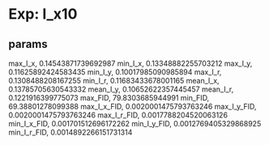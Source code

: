 # Exp: I_x10
## params
max_I_x, 0.14543871739692987
min_I_x, 0.13348882255703212
max_I_y, 0.11625892424583435
min_I_y, 0.10017985090985894
max_I_r, 0.1308488208167255
min_I_r, 0.11683433678001165
mean_I_x, 0.13785705630543332
mean_I_y, 0.10652622357445457
mean_I_r, 0.1221916399775073
max_FID, 79.8303685944991
min_FID, 69.38801278099388
max_I_x_FID, 0.0020001475793763246
max_I_y_FID, 0.0020001475793763246
max_I_r_FID, 0.0017788204520063126
min_I_x_FID, 0.001701512696172262
min_I_y_FID, 0.0012769405329868925
min_I_r_FID, 0.0014892266151731314
